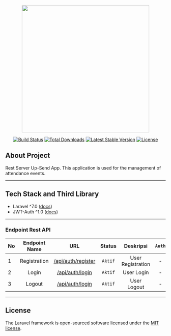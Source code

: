 <p align="center"><a href="https://laravel.com" target="_blank"><img src="https://raw.githubusercontent.com/laravel/art/master/logo-lockup/5%20SVG/2%20CMYK/1%20Full%20Color/laravel-logolockup-cmyk-red.svg" width="400"></a></p>

<p align="center">
<a href="https://travis-ci.org/laravel/framework"><img src="https://travis-ci.org/laravel/framework.svg" alt="Build Status"></a>
<a href="https://packagist.org/packages/laravel/framework"><img src="https://poser.pugx.org/laravel/framework/d/total.svg" alt="Total Downloads"></a>
<a href="https://packagist.org/packages/laravel/framework"><img src="https://poser.pugx.org/laravel/framework/v/stable.svg" alt="Latest Stable Version"></a>
<a href="https://packagist.org/packages/laravel/framework"><img src="https://poser.pugx.org/laravel/framework/license.svg" alt="License"></a>
</p>

## About Project
Rest Server Up-Send App. This application is used for the management of attendance events.

---

## Tech Stack and Third Library
- Laravel ^7.0 ([docs](https://laravel.com/))
- JWT-Auth ^1.0 ([docs](https://jwt-auth.readthedocs.io/en/develop/))

---

### Endpoint Rest API

|  No  | Endpoint Name   |    URL    | Status  | Deskripsi | `Auth` |
| ---- |:---------------:|:---------:|:-------:|:---------:|:------:|
|  1   | Registration | [/api/auth/register](http://127.0.0.1:8000/api/auth/register) | `Aktif` | User Registration | - |
|  2   | Login | [/api/auth/login](http://127.0.0.1:8000/api/auth/login) | `Aktif` | User Login | - |
|  3   | Logout | [/api/auth/login](http://127.0.0.1:8000/api/auth/logout) | `Aktif` | User Logout | - |

---

## License

The Laravel framework is open-sourced software licensed under the [MIT license](https://opensource.org/licenses/MIT).
